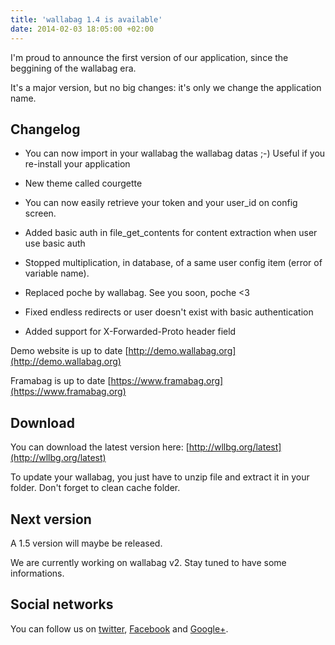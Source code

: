 ```yaml
---
title: 'wallabag 1.4 is available'
date: 2014-02-03 18:05:00 +02:00
---
```


I'm proud to announce the first version of our application, since the beggining of the wallabag era.

It's a major version, but no big changes: it's only we change the application name.


## Changelog





	
  * You can now import in your wallabag the wallabag datas ;-) Useful if you re-install your application

	
  * New theme called courgette

	
  * You can now easily retrieve your token and your user_id on config screen.

	
  * Added basic auth in file_get_contents for content extraction when user use basic auth

	
  * Stopped multiplication, in database, of a same user config item (error of variable name).

	
  * Replaced poche by wallabag. See you soon, poche <3

	
  * Fixed endless redirects or user doesn't exist with basic authentication

	
  * Added support for X-Forwarded-Proto header field


Demo website is up to date [http://demo.wallabag.org](http://demo.wallabag.org)

Framabag is up to date [https://www.framabag.org](https://www.framabag.org)


## Download


You can download the latest version here: [http://wllbg.org/latest](http://wllbg.org/latest)

To update your wallabag, you just have to unzip file and extract it in your folder. Don't forget to clean cache folder.


## Next version


A 1.5 version will maybe be released.

We are currently working on wallabag v2. Stay tuned to have some informations.


## Social networks


You can follow us on [twitter](http://twitter.com/wallabagapp), [Facebook](http://facebook.com/wallabag) and [Google+](http://plus.google.com/+wallabagorg).
